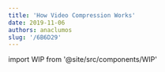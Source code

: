 ```yaml
---
title: 'How Video Compression Works'
date: 2019-11-06
authors: anaclumos
slug: '/6B6D29'
---
```


import WIP from '@site/src/components/WIP'

<WIP state="translating" />
